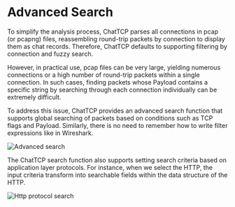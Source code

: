 # Advanced Search

To simplify the analysis process, ChatTCP parses all connections in pcap (or pcapng) files, reassembling round-trip packets by connection to display them as chat records. Therefore, ChatTCP defaults to supporting filtering by connection and fuzzy search.

However, in practical use, pcap files can be very large, yielding numerous connections or a high number of round-trip packets within a single connection. In such cases, finding packets whose Payload contains a specific string by searching through each connection individually can be extremely difficult.

To address this issue, ChatTCP provides an advanced search function that supports global searching of packets based on conditions such as TCP flags and Payload. Similarly, there is no need to remember how to write filter expressions like in Wireshark.

![Advanced search](/images/search-package/advanced-search.webp)

The ChatTCP search function also supports setting search criteria based on application layer protocols. For instance, when we select the HTTP, the input criteria transform into searchable fields within the data structure of the HTTP.

![Http protocol search](/images/search-package/http-search-condtion.webp)